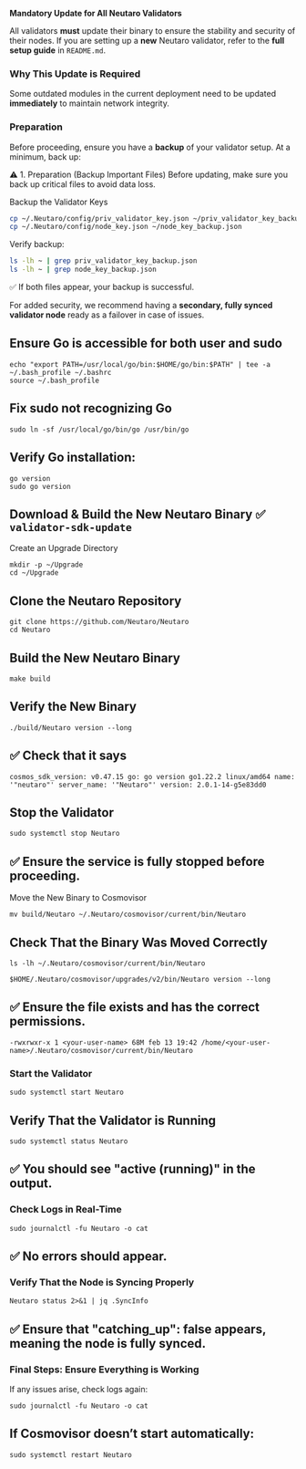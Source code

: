 **Mandatory Update for All Neutaro Validators**  

All validators **must** update their binary to ensure the stability and security of their nodes. If you are setting up a **new** Neutaro validator, refer to the **full setup guide** in `README.md`.

### **Why This Update is Required**
Some outdated modules in the current deployment need to be updated **immediately** to maintain network integrity.  

### **Preparation**
Before proceeding, ensure you have a **backup** of your validator setup. At a minimum, back up:  

:warning: 1. Preparation (Backup Important Files)
Before updating, make sure you back up critical files to avoid data loss.

Backup the Validator Keys

```bash
cp ~/.Neutaro/config/priv_validator_key.json ~/priv_validator_key_backup.json
cp ~/.Neutaro/config/node_key.json ~/node_key_backup.json
```

Verify backup:
```bash
ls -lh ~ | grep priv_validator_key_backup.json
ls -lh ~ | grep node_key_backup.json
```
:white_check_mark: If both files appear, your backup is successful.

For added security, we recommend having a **secondary, fully synced validator node** ready as a failover in case of issues.

## Ensure Go is accessible for both user and sudo
```shell
echo "export PATH=/usr/local/go/bin:$HOME/go/bin:$PATH" | tee -a ~/.bash_profile ~/.bashrc
source ~/.bash_profile
```

## Fix sudo not recognizing Go
```shell
sudo ln -sf /usr/local/go/bin/go /usr/bin/go
```

## Verify Go installation:
```shell
go version
sudo go version
```

## Download & Build the New Neutaro Binary ✅ **`validator-sdk-update`**  

Create an Upgrade Directory
```shell
mkdir -p ~/Upgrade
cd ~/Upgrade
```

## Clone the Neutaro Repository
```shell
git clone https://github.com/Neutaro/Neutaro
cd Neutaro
```

## Build the New Neutaro Binary
```shell
make build
```

## Verify the New Binary
```shell
./build/Neutaro version --long
```

## :white_check_mark: Check that it says
`cosmos_sdk_version: v0.47.15
go: go version go1.22.2 linux/amd64
name: '"neutaro"'
server_name: '"Neutaro"'
version: 2.0.1-14-g5e83dd0
`

## Stop the Validator
```shell
sudo systemctl stop Neutaro
```

## :white_check_mark: Ensure the service is fully stopped before proceeding.

Move the New Binary to Cosmovisor
```shell
mv build/Neutaro ~/.Neutaro/cosmovisor/current/bin/Neutaro
```

## Check That the Binary Was Moved Correctly
```shell
ls -lh ~/.Neutaro/cosmovisor/current/bin/Neutaro
```
```shell
$HOME/.Neutaro/cosmovisor/upgrades/v2/bin/Neutaro version --long
```
## :white_check_mark: Ensure the file exists and has the correct permissions.
`-rwxrwxr-x 1 <your-user-name> 68M feb 13 19:42 /home/<your-user-name>/.Neutaro/cosmovisor/current/bin/Neutaro`
### Start the Validator
```shell
sudo systemctl start Neutaro
```

## Verify That the Validator is Running


```shell
sudo systemctl status Neutaro
```

## :white_check_mark: You should see "active (running)" in the output.

### Check Logs in Real-Time
```shell
sudo journalctl -fu Neutaro -o cat
```

## :white_check_mark: No errors should appear.

 ### Verify That the Node is Syncing Properly
```shell
Neutaro status 2>&1 | jq .SyncInfo
```

## :white_check_mark: Ensure that "catching_up": false appears, meaning the node is fully synced.

### Final Steps: Ensure Everything is Working

If any issues arise, check logs again:
```shell
sudo journalctl -fu Neutaro -o cat
```

## If Cosmovisor doesn’t start automatically:
```shell
sudo systemctl restart Neutaro
```

